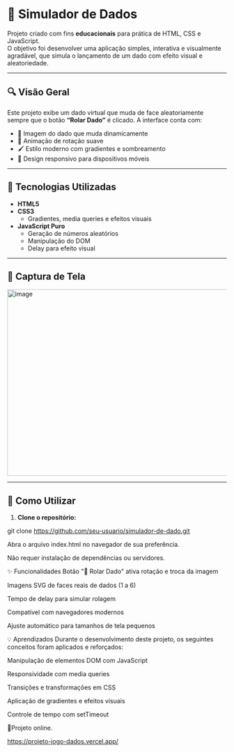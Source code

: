 # 🎲 Simulador de Dados

Projeto criado com fins **educacionais** para prática de HTML, CSS e JavaScript.  
O objetivo foi desenvolver uma aplicação simples, interativa e visualmente agradável, que simula o lançamento de um dado com efeito visual e aleatoriedade.

---

## 🔍 Visão Geral

Este projeto exibe um dado virtual que muda de face aleatoriamente sempre que o botão **“Rolar Dado”** é clicado. A interface conta com:

- 🎲 Imagem do dado que muda dinamicamente
- 💫 Animação de rotação suave
- 🖌️ Estilo moderno com gradientes e sombreamento
- 📱 Design responsivo para dispositivos móveis

---

## 🧪 Tecnologias Utilizadas

- **HTML5**
- **CSS3**
  - Gradientes, media queries e efeitos visuais
- **JavaScript Puro**
  - Geração de números aleatórios
  - Manipulação do DOM
  - Delay para efeito visual

---

## 📸 Captura de Tela

<img width="638" height="429" alt="image" src="https://github.com/user-attachments/assets/7e2e652c-b32a-421b-a724-7bd8629a0fe3" />


---

## 🚀 Como Utilizar

1. **Clone o repositório:**


git clone https://github.com/seu-usuario/simulador-de-dado.git

Abra o arquivo index.html no navegador de sua preferência.

Não requer instalação de dependências ou servidores.

✨ Funcionalidades
Botão "🎲 Rolar Dado" ativa rotação e troca da imagem

Imagens SVG de faces reais de dados (1 a 6)

Tempo de delay para simular rolagem

Compatível com navegadores modernos

Ajuste automático para tamanhos de tela pequenos

💡 Aprendizados
Durante o desenvolvimento deste projeto, os seguintes conceitos foram aplicados e reforçados:

Manipulação de elementos DOM com JavaScript

Responsividade com media queries

Transições e transformações em CSS

Aplicação de gradientes e efeitos visuais

Controle de tempo com setTimeout

🚀Projeto online.

https://projeto-jogo-dados.vercel.app/
